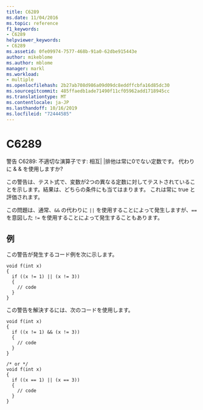 ```yaml
---
title: C6289
ms.date: 11/04/2016
ms.topic: reference
f1_keywords:
- C6289
helpviewer_keywords:
- C6289
ms.assetid: 0fe09974-7577-468b-91a0-62dbe915443e
author: mikeblome
ms.author: mblome
manager: markl
ms.workload:
- multiple
ms.openlocfilehash: 2b27ab708d986a09d09dc8eddffcbfa16d85dc30
ms.sourcegitcommit: 485ffaedb1ade71490f11cf05962add1718945cc
ms.translationtype: MT
ms.contentlocale: ja-JP
ms.lasthandoff: 10/16/2019
ms.locfileid: "72444585"
---
```

# <a name="c6289"></a>C6289
警告 C6289: 不適切な演算子です: 相互&#124; &#124;排他は常に0でない定数です。 代わりに & & を使用しますか?

 この警告は、テスト式で、変数が2つの異なる定数に対してテストされていることを示します。結果は、どちらの条件にも当てはまります。 これは常に true と評価されます。

 この問題は、通常、`&&` の代わりに `||` を使用することによって発生しますが、`==` を意図した `!=` を使用することによって発生することもあります。

## <a name="example"></a>例
 この警告が発生するコード例を次に示します。

```
void f(int x)
{
  if ((x != 1) || (x != 3))
  {
    // code
  }
}
```

 この警告を解決するには、次のコードを使用します。

```
void f(int x)
{
  if ((x != 1) && (x != 3))
  {
    // code
  }
}

/* or */
void f(int x)
{
  if ((x == 1) || (x == 3))
  {
    // code
  }
}
```
